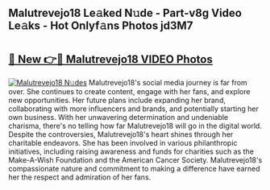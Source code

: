 ## Malutrevejo18 Le𝚊ked N𝚞de - Part-v8g Video Le𝚊ks - Hot Onlyf𝚊ns Photos jd3M7

# <h2><a href="http://ab14020.deff.icu/?id=Malutrevejo18">🔗 New 👉🔴 Malutrevejo18 VIDEO Photos</a></h2>

[![Malutrevejo18 N𝚞des](https://i.imgur.com/rIISA9y.gif)](http://ab14020.deff.icu/?id=Malutrevejo18)
Malutrevejo18's social media journey is far from over. She continues to create content, engage with her fans, and explore new opportunities. Her future plans include expanding her brand, collaborating with more influencers and brands, and potentially starting her own business. With her unwavering determination and undeniable charisma, there's no telling how far Malutrevejo18 will go in the digital world. Despite the controversies, Malutrevejo18's heart shines through her charitable endeavors. She has been involved in various philanthropic initiatives, including raising awareness and funds for charities such as the Make-A-Wish Foundation and the American Cancer Society. Malutrevejo18's compassionate nature and commitment to making a difference have earned her the respect and admiration of her fans.
